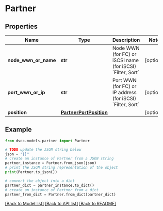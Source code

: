 # Partner


## Properties

Name | Type | Description | Notes
------------ | ------------- | ------------- | -------------
**node_wwn_or_name** | **str** | Node WWN (for FC) or iSCSI name (for iSCSI)  &#x60;Filter, Sort&#x60; | [optional] 
**port_wwn_or_ip** | **str** | Port WWN (for FC) or IP address (for iSCSI)  &#x60;Filter, Sort&#x60; | [optional] 
**position** | [**PartnerPortPosition**](PartnerPortPosition.md) |  | [optional] 

## Example

```python
from dscc.models.partner import Partner

# TODO update the JSON string below
json = "{}"
# create an instance of Partner from a JSON string
partner_instance = Partner.from_json(json)
# print the JSON string representation of the object
print(Partner.to_json())

# convert the object into a dict
partner_dict = partner_instance.to_dict()
# create an instance of Partner from a dict
partner_from_dict = Partner.from_dict(partner_dict)
```
[[Back to Model list]](../README.md#documentation-for-models) [[Back to API list]](../README.md#documentation-for-api-endpoints) [[Back to README]](../README.md)


